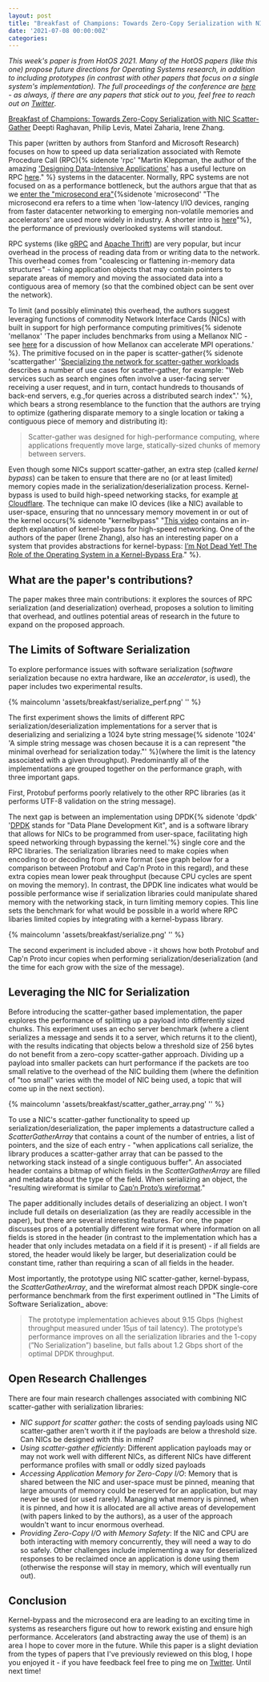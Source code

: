 ```yaml
---
layout: post
title: "Breakfast of Champions: Towards Zero-Copy Serialization with NIC Scatter-Gather"
date: '2021-07-08 00:00:00Z'
categories:
---
```


_This week's paper is from HotOS 2021. Many of the HotOS papers (like this one) propose future directions for Operating Systems research, in addition to including prototypes (in contrast with other papers that focus on a single system's implementation). The full proceedings of the conference are [here](https://sigops.org/s/conferences/hotos/2021/) - as always, if there are any papers that stick out to you, feel free to reach out on [Twitter](https://twitter.com/micahlerner)_.

[Breakfast of Champions: Towards Zero-Copy Serialization with NIC Scatter-Gather](https://www.sigops.org/s/conferences/hotos/2021/papers/hotos21-s10-raghavan.pdf) Deepti Raghavan, Philip Levis, Matei Zaharia, Irene Zhang.

This paper (written by authors from Stanford and Microsoft Research) focuses on how to speed up data serialization associated with Remote Procedure Call (RPC){% sidenote 'rpc' "Martin Kleppman, the author of the amazing ['Designing Data-Intensive Applications'](https://dataintensive.net/) has a useful lecture on RPC [here](https://www.youtube.com/watch?v=S2osKiqQG9s)." %} systems in the datacenter. Normally, RPC systems are not focused on as a performance bottleneck, but the authors argue that that as we [enter the "microsecond era"](https://cacm.acm.org/magazines/2017/4/215032-attack-of-the-killer-microseconds/fulltext){%sidenote 'microsecond' "The microsecond era refers to a time when 'low-latency I/IO devices, ranging from faster datacenter networking to emerging non-volatile memories and accelerators' are used more widely in industry. A shorter intro is [here](https://www.youtube.com/watch?v=XEsR5kPHWeU)"%}, the performance of previously overlooked systems will standout.

RPC systems (like [gRPC](https://grpc.io/) and [Apache Thrift](https://thrift.apache.org/)) are very popular, but incur overhead in the process of reading data from or writing data to the network. This overhead comes from "coalescing or flattening in-memory data structures" - taking application objects that may contain pointers to separate areas of memory and moving the associated data into a contiguous area of memory (so that the combined object can be sent over the network).

To limit (and possibly eliminate) this overhead, the authors suggest leveraging functions of commodity Network Interface Cards (NICs) with built in support for high performance computing primitives{% sidenote 'mellanox' 'The paper includes benchmarks from using a Mellanox NIC - see [here](https://www.nextplatform.com/2015/11/12/mellanox-turns-infiniband-switches-into-mpi-accelerators/) for a discussion of how Mellanox can accelerate MPI operations.' %}. The primitive focused on in the paper is scatter-gather{% sidenote 'scattergather' '[Specializing the network for scatter-gather workloads](https://people.inf.ethz.ch/asingla/papers/socc20-scattergather.pdf) describes a number of use cases for scatter-gather, for example: "Web services such as search engines often involve a user-facing server receiving a user request, and in turn, contact hundreds to thousands of back-end servers, e.g.,for queries across a distributed search index".' %}, which bears a strong resemblance to the function that the authors are trying to optimize (gathering disparate memory to a single location or taking a contiguous piece of memory and distributing it):

> Scatter-gather was designed for high-performance computing, where applications frequently move large, statically-sized chunks of memory between servers.

Even though some NICs support scatter-gather, an extra step (called _kernel bypass_) can be taken to ensure that there are no (or at least limited) memory copies made in the serialization/deserialization process. Kernel-bypass is used to build high-speed networking stacks, for example [at Cloudflare](https://blog.cloudflare.com/kernel-bypass/). The technique can make IO devices (like a NIC) available to user-space, ensuring that no unncessary memory movement in or out of the kernel occurs{% sidenote "kernelbypass" "[This video](https://www.youtube.com/watch?v=MpjlWt7fvrw) contains an in-depth explanation of kernel-bypass for high-speed networking. One of the authors of the paper (Irene Zhang), also has an interesting paper on a system that provides abstractions for kernel-bypass: [I’m Not Dead Yet! The Role of the Operating System in a Kernel-Bypass Era](https://irenezhang.net/papers/demikernel-hotos19.pdf)." %}. 

## What are the paper's contributions?

The paper makes three main contributions: it explores the sources of RPC serialization (and deserialization) overhead, proposes a solution to limiting that overhead, and outlines potential areas of research in the future to expand on the proposed approach.

## The Limits of Software Serialization

To explore performance issues with software serialization (_software_ serialization because no extra hardware, like an _accelerator_, is used), the paper includes two experimental results.

{% maincolumn 'assets/breakfast/serialize_perf.png' '' %}

The first experiment shows the limits of different RPC serialization/deserialization implementations for a server that is deserializing and serializing a 1024 byte string message{% sidenote '1024' 'A simple string message was chosen because it is a can represent "the minimal overhead for serialization today."' %}(where the limit is the latency associated with a given throughput). Predominantly all of the implementations are grouped together on the performance graph, with three important gaps. 

First, Protobuf performs poorly relatively to the other RPC libraries (as it performs UTF-8 validation on the string message). 

The next gap is between an implementation using DPDK{% sidenote 'dpdk' '[DPDK](https://doc.dpdk.org/guides/prog_guide/overview.html) stands for "Data Plane Development Kit", and is a software library that allows for NICs to be programmed from user-space, facilitating high speed networking through bypassing the kernel.'%} single core and the RPC libraries. The serialization libraries need to make copies when encoding to or decoding from a wire format (see graph below for a comparison between Protobuf and Cap'n Proto in this regard), and these extra copies mean lower peak throughput (because CPU cycles are spent on moving the memory). In contrast, the DPDK line indicates what would be possible performance wise if serialization libraries could manipulate shared memory with the networking stack, in turn limiting memory copies. This line sets the benchmark for what would be possible in a world where RPC libaries limited copies by integrating with a kernel-bypass library.

{% maincolumn 'assets/breakfast/serialize.png' '' %}

The second experiment is included above - it shows how both Protobuf and Cap'n Proto incur copies when performing serialization/deserialization (and the time for each grow with the size of the message).

## Leveraging the NIC for Serialization

Before introducing the scatter-gather based implementation, the paper explores the performance of splitting up a payload into differently sized chunks. This experiment uses an echo server benchmark (where a client serializes a message and sends it to a server, which returns it to the client), with the results indicating that objects below a threshold size of 256 bytes do not benefit from a zero-copy scatter-gather approach. Dividing up a payload into smaller packets can hurt performance if the packets are too small relative to the overhead of the NIC building them (where the definition of "too small" varies with the model of NIC being used, a topic that will come up in the next section).

{% maincolumn 'assets/breakfast/scatter_gather_array.png' '' %}

To use a NIC's scatter-gather functionality to speed up serialization/deserialization, the paper implements a datastructure called a _ScatterGatherArray_ that contains a count of the number of entries, a list of pointers, and the size of each entry - "when applications call serialize, the library produces a scatter-gather array that can be passed to the networking stack instead of a single contiguous buffer". An associated header contains a bitmap of which fields in the _ScatterGatherArray_ are filled and metadata about the type of the field. When serializing an object, the "resulting wireformat is similar to [Cap’n Proto’s wireformat](https://capnproto.org/encoding.html)."

The paper additionally includes details of deserializing an object. I won't include full details on deserialization (as they are readily accessible in the paper), but there are several interesting features. For one, the paper discusses pros of a potentially different wire format where information on all fields is stored in the header (in contrast to the implementation which has a header that only includes metadata on a field if it is present) - if all fields are stored, the header would likely be larger, but deserialization could be constant time, rather than requiring a scan of all fields in the header. 

Most importantly, the prototype using NIC scatter-gather, kernel-bypass, the _ScatterGatherArray_, and the wireformat almost reach DPDK single-core performance benchmark from the first experiment outlined in "The Limits of Software Serialization_ above:

> The prototype implementation achieves about 9.15 Gbps (highest throughput measured under 15μs of tail latency). The prototype’s performance improves on all the serialization libraries and the 1-copy (”No Serialization”) baseline, but falls about 1.2 Gbps short of the optimal DPDK throughput.

## Open Research Challenges

There are four main research challenges associated with combining NIC scatter-gather with serialization libraries:

- _NIC support for scatter gather_: the costs of sending payloads using NIC scatter-gather aren't worth it if the payloads are below a threshold size. Can NICs be designed with this in mind?
- _Using scatter-gather efficiently_: Different application payloads may or may not work well with different NICs, as different NICs have different performance profiles with small or oddly sized payloads
- _Accessing Application Memory for Zero-Copy I/O_: Memory that is shared between the NIC and user-space must be pinned, meaning that large amounts of memory could be reserved for an application, but may never be used (or used rarely). Managing what memory is pinned, when it is pinned, and how it is allocated are all active areas of developement (with papers linked to by the authors), as a user of the approach wouldn't want to incur enormous overhead.
- _Providing Zero-Copy I/O with Memory Safety_: If the NIC and CPU are both interacting with memory concurrently, they will need a way to do so safely. Other challenges include implementing a way for deserialized responses to be reclaimed once an application is done using them (otherwise the response will stay in memory, which will eventually run out).

## Conclusion

Kernel-bypass and the microsecond era are leading to an exciting time in systems as researchers figure out how to rework existing and ensure high performance. Accelerators (and abstracting away the use of them) is an area I hope to cover more in the future. While this paper is a slight deviation from the types of papers that I've previously reviewed on this blog, I hope you enjoyed it - if you have feedback feel free to ping me on [Twitter](https://twitter.com/micahlerner). Until next time!